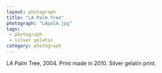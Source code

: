 ```yaml
---
layout: photograph
title: "LA Palm Tree"
photograph: "LApalm.jpg"
tags: 
 - photograph
 - silver gelatin
category: photograph
---
```

LA Palm Tree, 2004. Print made in 2010.
Silver gelatin print.